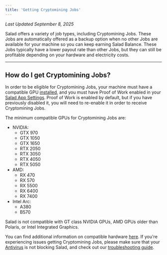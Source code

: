 ```yaml
---
title: 'Getting Cryptomining Jobs'
---
```


_Last Updated September 8, 2025_

Salad offers a variety of job types, including Cryptomining Jobs. These Jobs are automatically offered as a backup
option when no other Jobs are available for your machine so you can keep earning Salad Balance. These Jobs typically
have a lower payout rate than other Jobs, but they can still be profitable depending on your hardware and electricity
costs.

---

## **How do I get Cryptomining Jobs?**

In order to be eligible for Cryptomining Jobs, your machine must have a compatible GPU
[installed](/docs/guides/your-pc/118-how-to-find-your-gpu-or-cpu), and you must have Proof of Work enabled in your
[Salad App Settings](/docs/guides/using-salad/353-salad-app-settings). Proof of Work is enabled by default, but if you
have previously disabled it, you will need to re-enable it in order to receive Cryptomining Jobs.

The minimum compatible GPUs for Cryptomining Jobs are:

- NVIDIA:
  - GTX 970
  - GTX 1050
  - GTX 1650
  - RTX 2050
  - RTX 3050
  - RTX 4050
  - RTX 5050
- AMD:
  - RX 470
  - RX 570
  - RX 5500
  - RX 6400
  - RX 7400
- Intel Arc:
  - A380
  - B570

Salad is not compatible with GT class NVIDIA GPUs, AMD GPUs older than Polaris, or Intel Integrated Graphics.

You can find additional information on compatible hardware
[here](/docs/faq/compatibility/78-is-my-machine-compatible-with-salad). If you're experiencing issues getting
Cryptomining Jobs, please make sure that your [Antivirus](/docs/troubleshooting/antivirus) is not blocking Salad, and
check out our [troubleshooting guide](/docs/troubleshooting/salad-app/221-general-troubleshooting-tips).

